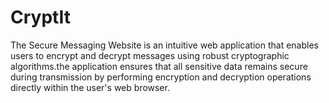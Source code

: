# CryptIt
The Secure Messaging Website is an intuitive web application that enables users to encrypt and decrypt messages using robust cryptographic algorithms.the application ensures that all sensitive data remains secure during transmission by performing encryption and decryption operations directly within the user's web browser.
